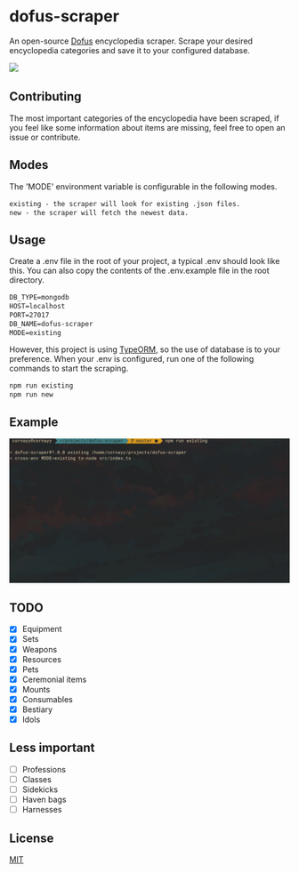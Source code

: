 # dofus-scraper

An open-source [Dofus](https://www.dofus.com/en) encyclopedia scraper. Scrape your desired encyclopedia categories and save it to your configured database.

<a href="https://codeclimate.com/github/Cornayy/dofus-scraper/maintainability"><img src="https://api.codeclimate.com/v1/badges/807065bf4ec6dfbff9fb/maintainability" /></a>

## Contributing

The most important categories of the encyclopedia have been scraped, if you feel like some information about items are missing, feel free to open an issue or contribute.

## Modes

The 'MODE' environment variable is configurable in the following modes.

```
existing - the scraper will look for existing .json files.
new - the scraper will fetch the newest data.
```

## Usage

Create a .env file in the root of your project, a typical .env should look like this. You can also copy the contents of the .env.example file in the root directory.

```
DB_TYPE=mongodb
HOST=localhost
PORT=27017
DB_NAME=dofus-scraper
MODE=existing
```

However, this project is using [TypeORM](https://typeorm.io/#/), so the use of database is to your preference. When your .env is configured, run one of the following commands to start the scraping.

```
npm run existing
npm run new
```

## Example
![Scraping](./example/dofus-scraper.gif)

## TODO

-   [x] Equipment
-   [x] Sets
-   [x] Weapons
-   [x] Resources
-   [x] Pets
-   [x] Ceremonial items
-   [x] Mounts
-   [x] Consumables
-   [x] Bestiary
-   [x] Idols

## Less important

-   [ ] Professions
-   [ ] Classes
-   [ ] Sidekicks
-   [ ] Haven bags
-   [ ] Harnesses

## License

[MIT](LICENSE)
